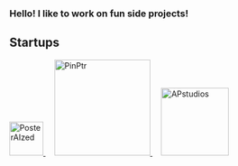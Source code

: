 <h3>Hello! I like to work on fun side projects!</h3>

<h2>Startups</h2>
<p>
  <a href="https://posteraized.com" target="_blank" rel="noreferrer">
    <img src="https://github.com/user-attachments/assets/9a92a73a-4067-4ea5-b3b8-f8c4d597d33d" alt="PosterAIzed" width="60" />
  </a>
  &nbsp;&nbsp;&nbsp;
  <a href="https://pinptr.com" target="_blank" rel="noreferrer">
    <img src="https://github.com/user-attachments/assets/eaf061c4-a0e5-4dac-9808-3adbb46457c0" alt="PinPtr" width="170" />
  </a>
  &nbsp;&nbsp;&nbsp;
  <a href="https://apstudios.se" target="_blank" rel="noreferrer">
    <img src="https://github.com/user-attachments/assets/b8df12f8-f650-4b4e-acae-4056d0a59b42" alt="APstudios" width="120" />
  </a>
</p>

<!--
<h2>Other projects</h2>

<details><summary><b>2024</b></summary>
  
- [TDDE70 Deep Learning](https://github.com/oscarhoffmann3487/TDDE70_Deep_Learning)
- [Teleprompter](https://github.com/oscarhoffmann3487/Teleprompter)

</details>
-->
